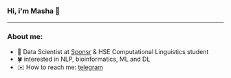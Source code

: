 ### Hi, i'm Masha 👋 
---
### About me:
- 🔭 Data Scientist at [Sponsr](https://sponsr.ru) & HSE Computational Linguistics student  
- 🍀 interested in NLP, bioinformatics, ML and DL
- ✉️ How to reach me: [telegram](https://t.me/knapweedss)
